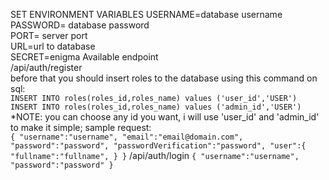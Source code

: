 SET ENVIRONMENT VARIABLES
USERNAME=database username </br>
PASSWORD= database password </br>
PORT= server port</br>
URL=url to database </br>
SECRET=enigma
Available endpoint </br>
/api/auth/register </br>
before that you should insert roles to the database using this command on sql: </br>
`INSERT INTO roles(roles_id,roles_name) values ('user_id','USER')`
`INSERT INTO roles(roles_id,roles_name) values ('admin_id','USER')`
</br> *NOTE: you can choose any id you want, i will use 'user_id' and 'admin_id' to make it simple; 
sample request: </br>
`
{
    "username":"username",
    "email":"email@domain.com",
    "password":"password",
    "passwordVerification":"password",
    "user":{
        "fullname":"fullname",
    }
}
`
/api/auth/login
`
{
    "username":"username",
    "password":"password"
}
`
